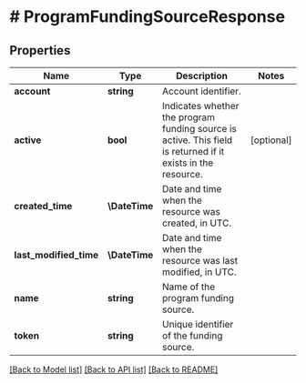 # # ProgramFundingSourceResponse

## Properties

Name | Type | Description | Notes
------------ | ------------- | ------------- | -------------
**account** | **string** | Account identifier. |
**active** | **bool** | Indicates whether the program funding source is active. This field is returned if it exists in the resource. | [optional]
**created_time** | **\DateTime** | Date and time when the resource was created, in UTC. |
**last_modified_time** | **\DateTime** | Date and time when the resource was last modified, in UTC. |
**name** | **string** | Name of the program funding source. |
**token** | **string** | Unique identifier of the funding source. |

[[Back to Model list]](../../README.md#models) [[Back to API list]](../../README.md#endpoints) [[Back to README]](../../README.md)
